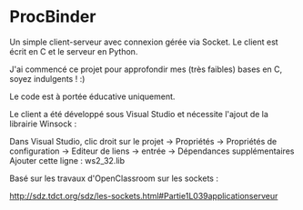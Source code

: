 # ProcBinder
Un simple client-serveur avec connexion gérée via Socket. 
Le client est écrit en C et le serveur en Python.

J'ai commencé ce projet pour approfondir mes (très faibles) bases en C, soyez indulgents ! :)

Le code est à portée éducative uniquement.




Le client a été développé sous Visual Studio et nécessite l'ajout de la librairie Winsock :

Dans Visual Studio, clic droit sur le projet -> Propriétés -> Propriétés de configuration -> Editeur de liens -> entrée -> Dépendances supplémentaires
Ajouter cette ligne :
ws2_32.lib




Basé sur les travaux d'OpenClassroom sur les sockets :

http://sdz.tdct.org/sdz/les-sockets.html#Partie1L039applicationserveur
